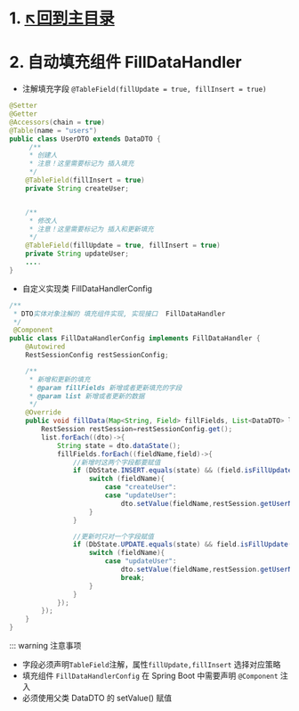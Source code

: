 # 1. [↖回到主目录](https://github.com/luoping2019/topfox)

# 2. 自动填充组件 FillDataHandler

- 注解填充字段 `@TableField(fillUpdate = true, fillInsert = true)`

```java
@Setter
@Getter
@Accessors(chain = true)
@Table(name = "users")
public class UserDTO extends DataDTO {
     /**
     * 创建人
     * 注意！这里需要标记为 插入填充
     */
    @TableField(fillInsert = true)
    private String createUser;


    /**
     * 修改人
     * 注意！这里需要标记为 插入和更新填充
     */
    @TableField(fillUpdate = true, fillInsert = true)
    private String updateUser;
    ....
}


```


- 自定义实现类 FillDataHandlerConfig

```java
/**
 * DTO实体对象注解的 填充组件实现, 实现接口  FillDataHandler
 */
 @Component
public class FillDataHandlerConfig implements FillDataHandler {
    @Autowired
    RestSessionConfig restSessionConfig;

    /**
     * 新增和更新的填充
     * @param fillFields 新增或者更新填充的字段
     * @param list 新增或者更新的数据
     */
    @Override
    public void fillData(Map<String, Field> fillFields, List<DataDTO> list) {
        RestSession restSession=restSessionConfig.get();
        list.forEach((dto)->{
            String state = dto.dataState();
            fillFields.forEach((fieldName,field)->{
                //新增时这两个字段都要赋值
                if (DbState.INSERT.equals(state) && (field.isFillUpdate() ||field.isFillInsert())){
                    switch (fieldName){
                        case "createUser":
                        case "updateUser":
                            dto.setValue(fieldName,restSession.getUserName());
                    }
                }

                //更新时只对一个字段赋值
                if (DbState.UPDATE.equals(state) && field.isFillUpdate()){
                    switch (fieldName){
                        case "updateUser":
                            dto.setValue(fieldName,restSession.getUserName());
                            break;
                    }
                }
            });
        });
    }
}
```

::: warning 注意事项

- 字段必须声明`TableField`注解，属性`fillUpdate,fillInsert` 选择对应策略
- 填充组件 `FillDataHandlerConfig` 在 Spring Boot 中需要声明 `@Component`  注入
- 必须使用父类 DataDTO 的 setValue() 赋值
